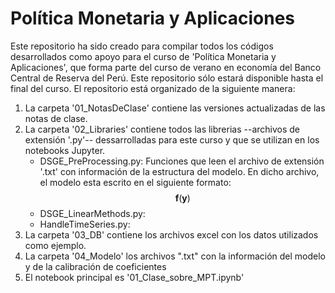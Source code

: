 # Política Monetaria y Aplicaciones
Este repositorio ha sido creado para compilar todos los códigos desarrollados como apoyo para el curso de 'Política Monetaria y Aplicaciones', que forma parte del curso de verano en economía del Banco Central de Reserva del Perú. Este repositorio sólo estará disponible hasta el final del curso.
El repositorio está organizado de la siguiente manera:
1. La carpeta '01_NotasDeClase' contiene las versiones actualizadas de las notas de clase.
2. La carpeta '02_Libraries' contiene todos las librerias --archivos de extensión '.py'-- dessarrolladas para este curso y que se utilizan en los notebooks Jupyter.
   * DSGE_PreProcessing.py: Funciones que leen el archivo de extensión '.txt' con información de la estructura del modelo. En dicho archivo, el modelo esta escrito en el siguiente formato: 
   $$\mathbf{f}(\mathbf{y})$$
   * DSGE_LinearMethods.py:
   * HandleTimeSeries.py:
3. La carpeta '03_DB' contiene los archivos excel con los datos utilizados como ejemplo.
4. La carpeta '04_Modelo' los archivos ".txt" con la información del modelo y de la calibración de coeficientes
4. El notebook principal es '01_Clase_sobre_MPT.ipynb'
